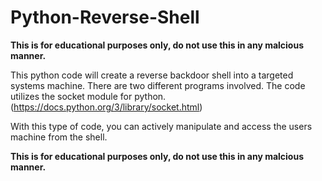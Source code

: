 # Python-Reverse-Shell

<b>This is for educational purposes only, do not use this in any malcious manner. </b>

This python code will create a reverse backdoor shell into a targeted systems machine. There are two different programs involved. 
The code utilizes the socket module for python. (https://docs.python.org/3/library/socket.html)

With this type of code, you can actively manipulate and access the users machine from the shell.

<b>This is for educational purposes only, do not use this in any malcious manner. </b>

